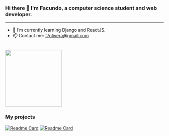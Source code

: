 ### Hi there 👋 I'm Facundo, a computer science student and web developer.
<hr>

- 🌱 I’m currently learning Django and ReactJS.
- 📫 Contact me: f7olivera@gmail.com
<br>

<div>
	<a href="https://github.com/f7olivera/">
		<img height="180em" src="https://github-readme-stats.vercel.app/api/top-langs/?username=f7olivera&layout=compact&theme=dracula&langs_count=16&hide=CMake,Procfile&exclude_repo=Binary-search-tree,Doubly-linked-list">
	</a>
</div>


### My projects
[![Readme Card](https://github-readme-stats.vercel.app/api/pin/?username=f7olivera&repo=chess&theme=dracula)](https://github.com/f7olivera/chess)
[![Readme Card](https://github-readme-stats.vercel.app/api/pin/?username=f7olivera&repo=wea&theme=dracula)](https://github.com/f7olivera/wea)

